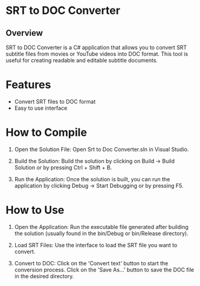 # SRT to DOC Converter
## Overview
SRT to DOC Converter is a C# application that allows you to convert SRT subtitle files from movies or YouTube videos into DOC format. This tool is useful for creating readable and editable subtitle documents.

# Features
- Convert SRT files to DOC format
- Easy to use interface

# How to Compile
1. Open the Solution File:
Open Srt to Doc Converter.sln in Visual Studio.

2. Build the Solution:
Build the solution by clicking on Build -> Build Solution or by pressing Ctrl + Shift + B.

3. Run the Application:
Once the solution is built, you can run the application by clicking Debug -> Start Debugging or by pressing F5.

# How to Use
1. Open the Application:
Run the executable file generated after building the solution (usually found in the bin/Debug or bin/Release directory).

1. Load SRT Files:
Use the interface to load the SRT file you want to convert.

2. Convert to DOC:
Click on the 'Convert text' button to start the conversion process. Click on the 'Save As...' button to save the DOC file in the desired directory.
